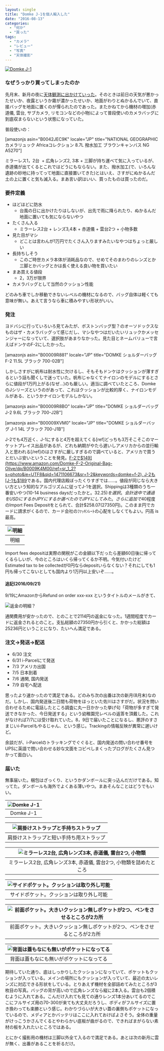 ```yaml
---
layout: single
title: "Domke J-1を個人輸入した"
date: "2016-08-13"
categories: 
  - "何か"
  - "買った"
tags: 
  - "カメラ"
  - "レビュー"
  - "写真"
  - "天体撮影"
---
```


[![Domke J-1](https://blog.naotaco.com/assets/images/posts/2016/08/DSC09501.jpg)](https://blog.naotaco.com/assets/images/posts/2016/08/DSC09501.jpg)

### なぜうっかり買ってしまったのか

先月末、新月の夜に[天体観測に出かけていった](https://blog.naotaco.com/archives/1185)。そのときは前日の天気が悪かったせいか、夜露というか霧が濃かったせいか、地面がわりとぬかるんでいて、直接バッグを地面に置くのが憚られたのであった。またかねてから機材の増加(赤道儀, 雲台, サブカメラ, リモコンなどの小物)によって普段使いのカメラバッグに到底収まらないという状態になっていた。

普段使いの：

\[amazonjs asin="B0042JEC9K" locale="JP" title="NATIONAL GEOGRAPHIC カメラリュック Africaコレクション 8.7L 撥水加工 ブラウンキャンバス NG A5270"\]

ミラーレス1，2台  + 広角レンズ2, 3本 + 三脚が持ち運べて気に入っているが、赤道儀が出てくるとこれではどうにもならない。また、撥水加工(で、いろんな遺跡の砂地に持ってって地面に直接置いてきた)とはいえ、さすがにぬかるんだ土の上に置くと気も滅入る。まあ言い訳はいい、買ったものは買ったのだ。

### 要件定義

- ほどほどに防水
    - 台風の日に出かけたりはしないが、出先で雨に降られたり、ぬかるんだ地面に置いても気にならないやつ
- たくさん入る
    - ミラーレス2台 + レンズ3,4本 + 赤道儀 + 雲台2つ + 小物多数
- 見た目がマシ
    - どことは言わんが1万円でたくさん入りますみたいなやつはちょっと厳しい
- 長持ちしそう
    - このご時世カメラ本体が消耗品なので、せめてそのまわりのレンズとか三脚とかバッグとかは長く使える良い物を買いたい
- まあ買える値段
    - 2，3万が限界
- カメラバッグとして当然のクッション性能

どのみち車でしか移動できないレベルの機材になるので、バッグ自体は軽くても意味が無い。あえて言うなら車に積みやすい形状がいい。

### 発注

ヨドバシに行っていろいろ見てみたが、ボストンバッグ型？のオーソドックスなものはザ・カメラバッグって感じだし、マシなやつはだいたいリュックかメッセンジャーになっていて、選択肢があまりなかった。見た目とネームバリューで言えばドンケのF-2にしたかった。

\[amazonjs asin="B00009R881" locale="JP" title="DOMKE ショルダーバッグ F-2 11.5L ブラック 700-02B"\]

しかしさすがに帆布は耐水性に欠けるし、そもそもドンケはクッションが薄すぎるという話も聞くしで迷っていた。帆布じゃなくてナイロンのモデルにするとさらに値段が1万円上がる(なぜ…)のも厳しい。適当に調べていたところ、DomkeのJシリーズというのがあって、これはクッションが比較的厚く、ナイロンモデルがある、というかナイロンモデルしかない。

\[amazonjs asin="B00009R8BO" locale="JP" title="DOMKE ショルダーバッグ J-2 9.6L ブラック 700-J2B"\]

\[amazonjs asin="B00009XVM0" locale="JP" title="DOMKE ショルダーバッグ J-1 14L ブラック 700-J1B"\]

J-2でも4万近く、J-1にすると4万を超えてくる\[ref\]どっちも3万そこそこのマーケットプレイス出品があるが、どれも納期がやたら遅いしアメリカからの並行輸入と思われる\[/ref\]のはさすがに厳しすぎるので調べていると、アメリカで買うとだいぶ安いということを発見。[F-2で$149](https://www.amazon.com/Domke-F-2-Original-Bag-Olive/dp/B0009K4M00/ref=sr_1_2?s=photo&ie=UTF8&qid=1471106673&sr=1-2&keywords=domke+f-2), J-2も[J-1も$189](https://www.amazon.com/gp/product/B00009XVM0/ref=od_aui_detailpages00?ie=UTF8&psc=1)である。国内代理店殿ぼったくりすぎでは……。値段が同じなら大きい方という知的なアルゴリズムに従ってJ-1を選択。Shippingは3種類のうち一番安いやつ(10-14 business daysだったかと。$32.25)を選択。会計途中で通過をUSDにするかJPYにするか選べたのでJPYにしてみた。さらに追加で$40程度のImport Fees Depositをとられて、合計$258.07(27350円)。このまま円でカードに請求がくるので、カード会社のﾌｧｯｷﾝﾚｰﾄの心配をしなくてもよい。円高 is 最高。

| ![明細](https://blog.naotaco.com/assets/images/posts/2016/08/amazon_domke-j1.png) |
|:--:|
|  明細 |

Import fees depositは実際の関税がこの金額以下だったら差額60日後に帰ってくるらしいが、今のところはいくら帰ってくるか不明。今気付いたけどEstimated tax to be collectedが0円ならdepositいらなくない？それにしても1円も帰ってこないとしても国内より1万円以上安いぞ……。

#### 追記(2016/09/21)

9/19にAmazonからRefund on order xxx-xxx というタイトルのメールがきて、

![返金の明細？](https://blog.naotaco.com/assets/images/posts/2016/08/amazon-refund.png)

通関費用が安かったので、とのことで2114円の返金になった。1週間程度でカードに返金されるとのこと。支払総額の27350円から引くと、かかった総額は25236円ということになり、たいへん満足である。

### 注文→発送→配送

- 6/30 注文
- 6/31 i-Parcelにて発送
- 7/3 アメリカ出国
- 7/5 日本到着
- 7/6 通関, 国内発送
- 7/9 自宅へ配送

思ったより速かったので満足である。どのみち次の出番は次の新月(8月末)なのだ。しかし、国内発送後二日間も荷物をほっといた佐川はさすがだ。状況を問い合わせるために電話したところ調査に丸一日かかった挙げ句「荷物が多すぎて発送できなかった、今日発送する」という幼稚園児レベルの返答を頂戴した。これがなければ7/7には受け取れていた。8，9日で届いたことになるし、悪評のすさまじいi-Parcelもやるじゃん、という感じ。Trackingの情報反映が異常に遅いけど。

余談だが、i-Parcelのトラッキングでぐぐると、国内発送の問い合わせ番号をUPSに英語で問い合わせる妙な文面をコピペしまくったブログがたくさん見つかって面白い。

### 届いた

無事届いた。梱包はざっくり、というかダンボールに突っ込んだだけである。知ってた。ダンボールも海外でよくある薄いやつ。まあそんなことはどうでもいい。

| ![Domke J-1](https://blog.naotaco.com/assets/images/posts/2016/08/DSC09501.jpg) |
|:--:|
|  Domke J-1 |

| ![肩掛けストラップと手持ちストラップ](https://blog.naotaco.com/assets/images/posts/2016/08/DSC09509.jpg) |
|:--:|
|  肩掛けストラップと短い手持ち用ストラップ |

| ![ミラーレス2台, 広角レンズ3本, 赤道儀, 雲台2つ, 小物類](https://blog.naotaco.com/assets/images/posts/2016/08/DSC09496-2.jpg) |
|:--:|
|  ミラーレス2台, 広角レンズ3本, 赤道儀, 雲台2つ, 小物類を詰めたところ |

| ![サイドポケット。クッションは取り外し可能](https://blog.naotaco.com/assets/images/posts/2016/08/DSC09507.jpg) |
|:--:|
|  サイドポケット。クッションは取り外し可能 |

| ![前面ポケット。大きいクッション無しポケットが2つ、ペンをさせるところが2カ所](https://blog.naotaco.com/assets/images/posts/2016/08/DSC09511.jpg) |
|:--:|
|  前面ポケット。大きいクッション無しポケットが2つ、ペンをさせるところが2カ所 |

| ![背面は蓋もなにも無いがポケットになってる](https://blog.naotaco.com/assets/images/posts/2016/08/DSC09510.jpg) |
|:--:|
|  背面は蓋もなにも無いがポケットになってる |

期待していた通り、底はしっかりしたクッションになっていて、ポケットもクッションが入っている。メインの場所にもクッションが入っていて、最近の太いレンズに対応できる形状をしている。とりあえず機材を全部詰めてみたところが3枚目の写真。バッグの背が高いので広角レンズなら縦に2本入る。雲台も2個積むように入れてある。こんだけ入れても見ての通りレンズ1本分あいてるのでここにフルサイズ用の70-300が来ても大丈夫だろうし、ボディがフルサイズに置き換わっても楽勝という感じ。わかりづらいが大きい蓋の裏側もポケットになっているので、メディアとかバッテリはここに入れておけばよさそう。全体の重量がけっこうかさんでくるとやわらかい底板が曲がるので、できればまがらない素材の板を入れたいところではある。

とにかく撮影用の機材は三脚以外全て入るので満足である。あとは次の新月に雲が無く、出番があることを祈るだけ。
